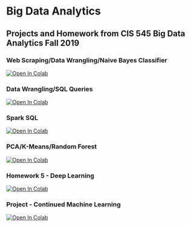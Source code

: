 # Big Data Analytics
## Projects and Homework from CIS 545 Big Data Analytics Fall 2019


### Web Scraping/Data Wrangling/Naive Bayes Classifier
[![Open In Colab](https://colab.research.google.com/assets/colab-badge.svg)](https://colab.research.google.com/github/sri-go/BigDataAnalytics/blob/master/Web_Scraping_Data_Wrangling_Naive_Bayes_Classifier.ipynb)

### Data Wrangling/SQL Queries
[![Open In Colab](https://colab.research.google.com/assets/colab-badge.svg)](https://colab.research.google.com/github/sri-go/BigDataAnalytics/blob/master/SQL_Queries.ipynb)

### Spark SQL
[![Open In Colab](https://colab.research.google.com/assets/colab-badge.svg)](https://colab.research.google.com/github/sri-go/BigDataAnalytics/blob/master/Spark_SQL.ipynb)

### PCA/K-Means/Random Forest
[![Open In Colab](https://colab.research.google.com/assets/colab-badge.svg)](https://colab.research.google.com/github/sri-go/BigDataAnalytics/blob/master/PCA/Random_Forest/K-Means)
### Homework 5 - Deep Learning
[![Open In Colab](https://colab.research.google.com/assets/colab-badge.svg)](https://colab.research.google.com/github/sri-go/BigDataAnalytics/blob/master/Homework_5.ipynb)
### Project - Continued Machine Learning
[![Open In Colab](https://colab.research.google.com/assets/colab-badge.svg)](https://colab.research.google.com/github/sri-go/BigDataAnalytics/blob/master/Final_Project.ipynb)
